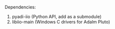 Dependencies:
1) pyadi-iio (Python API, add as a submodule)
2) libiio-main (Windows C drivers for Adalm Pluto) 
